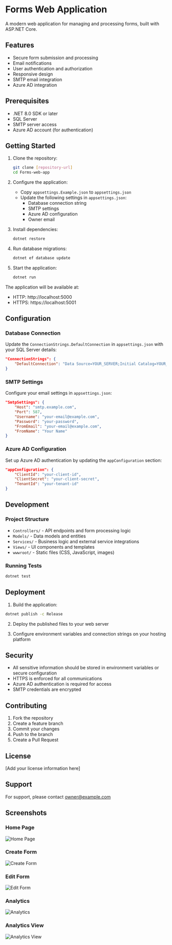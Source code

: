 # Forms Web Application

A modern web application for managing and processing forms, built with ASP.NET Core.

## Features

- Secure form submission and processing
- Email notifications
- User authentication and authorization
- Responsive design
- SMTP email integration
- Azure AD integration

## Prerequisites

- .NET 8.0 SDK or later
- SQL Server
- SMTP server access
- Azure AD account (for authentication)

## Getting Started

1. Clone the repository:
   ```bash
   git clone [repository-url]
   cd Forms-web-app
   ```

2. Configure the application:
   - Copy `appsettings.Example.json` to `appsettings.json`
   - Update the following settings in `appsettings.json`:
     - Database connection string
     - SMTP settings
     - Azure AD configuration
     - Owner email

3. Install dependencies:
   ```bash
   dotnet restore
   ```

4. Run database migrations:
   ```bash
   dotnet ef database update
   ```

5. Start the application:
   ```bash
   dotnet run
   ```

The application will be available at:
- HTTP: http://localhost:5000
- HTTPS: https://localhost:5001

## Configuration

### Database Connection
Update the `ConnectionStrings.DefaultConnection` in `appsettings.json` with your SQL Server details:
```json
"ConnectionStrings": {
    "DefaultConnection": "Data Source=YOUR_SERVER;Initial Catalog=YOUR_DATABASE;Integrated Security=True;"
}
```

### SMTP Settings
Configure your email settings in `appsettings.json`:
```json
"SmtpSettings": {
    "Host": "smtp.example.com",
    "Port": 587,
    "Username": "your-email@example.com",
    "Password": "your-password",
    "FromEmail": "your-email@example.com",
    "FromName": "Your Name"
}
```

### Azure AD Configuration
Set up Azure AD authentication by updating the `appConfiguration` section:
```json
"appConfiguration": {
    "ClientId": "your-client-id",
    "ClientSecret": "your-client-secret",
    "TenantId": "your-tenant-id"
}
```

## Development

### Project Structure
- `Controllers/` - API endpoints and form processing logic
- `Models/` - Data models and entities
- `Services/` - Business logic and external service integrations
- `Views/` - UI components and templates
- `wwwroot/` - Static files (CSS, JavaScript, images)

### Running Tests
```bash
dotnet test
```

## Deployment

1. Build the application:
```bash
dotnet publish -c Release
```

2. Deploy the published files to your web server

3. Configure environment variables and connection strings on your hosting platform

## Security

- All sensitive information should be stored in environment variables or secure configuration
- HTTPS is enforced for all communications
- Azure AD authentication is required for access
- SMTP credentials are encrypted

## Contributing

1. Fork the repository
2. Create a feature branch
3. Commit your changes
4. Push to the branch
5. Create a Pull Request

## License

[Add your license information here]

## Support

For support, please contact [owner@example.com](mailto:owner@example.com)

## Screenshots

### Home Page
![Home Page](screenshots/homepage.png)

### Create Form
![Create Form](screenshots/create-form.png)

### Edit Form
![Edit Form](screenshots/edit-form.png)

### Analytics
![Analytics](screenshots/analytics.png)

### Analytics View
![Analytics View](screenshots/analytics-view.png) 